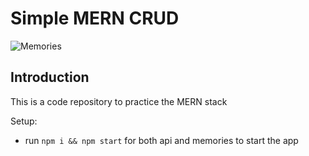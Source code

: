 # Simple MERN CRUD

![Memories](https://i.imgur.com/Aw2XSVD.png)

## Introduction
This is a code repository to practice the MERN stack

Setup:
- run ```npm i && npm start``` for both api and memories to start the app
